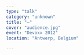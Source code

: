 ```yaml
---
type: "talk"
category: "unknown"
title: "—"
cover: "audience.jpg"
event: "Devoxx 2012"
location: "Antwerp, Belgium"

---
```

